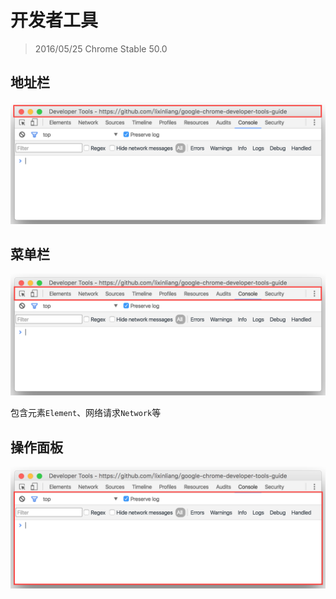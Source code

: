 <!--
[界面]
-->
# 开发者工具
> 2016/05/25 Chrome Stable 50.0

<!--
[]
-->
## 地址栏

![](../images/2-1.png)

<!--
[菜单]
-->
## 菜单栏

![](../images/2-2.png)

包含元素`Element`、网络请求`Network`等

<!--
[]
-->
## 操作面板

![](../images/2-3.png)
